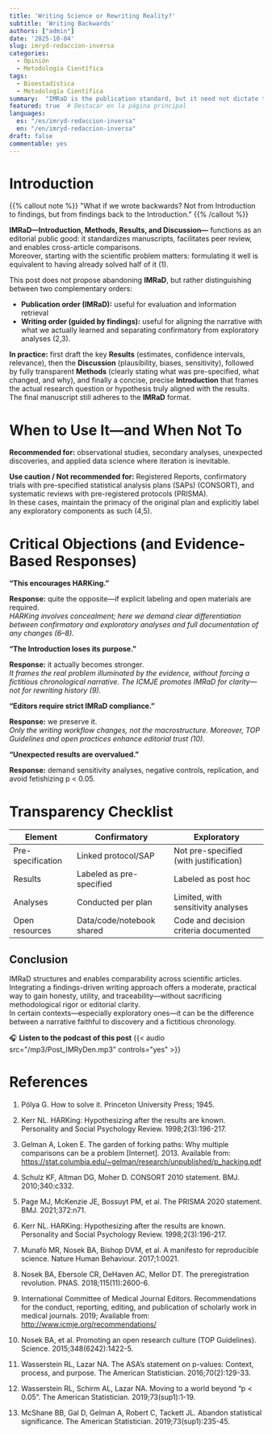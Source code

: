 ```yaml
---
title: 'Writing Science or Rewriting Reality?'
subtitle: 'Writing Backwards'
authors: ["admin"]
date: '2025-10-04'
slug: imryd-redaccion-inversa
categories:
  - Opinión
  - Metodología Científica
tags:
  - Bioestadística
  - Metodología Científica
summary:  "IMRaD is the publication standard, but it need not dictate the writing process. This post argues for a 'reverse' writing strategy—from findings back to the introduction—as a method to enhance honesty and clarity, distinguishing it from HARKing and aligning narrative with genuine scientific discovery."
featured: true  # Destacar en la página principal
languages:
  es: "/es/imryd-redaccion-inversa"
  en: "/en/imryd-redaccion-inversa"
draft: false
commentable: yes
---
```


# Introduction


{{% callout note  %}} "What if we wrote backwards? Not from Introduction to findings, but from findings back to the Introduction."
{{% /callout %}}


**IMRaD—Introduction, Methods, Results, and Discussion—** functions as an editorial public good: it standardizes manuscripts, facilitates peer review, and enables cross-article comparisons.  
Moreover, starting with the scientific problem matters: formulating it well is equivalent to having already solved half of it (1).  

This post does not propose abandoning **IMRaD**, but rather distinguishing between two complementary orders:

- **Publication order (IMRaD):** useful for evaluation and information retrieval  
- **Writing order (guided by findings):** useful for aligning the narrative with what we actually learned and separating confirmatory from exploratory analyses (2,3).


**In practice:** first draft the key **Results** (estimates, confidence intervals, relevance), then the **Discussion** (plausibility, biases, sensitivity), followed by fully transparent **Methods** (clearly stating what was pre-specified, what changed, and why), and finally a concise, precise **Introduction** that frames the actual research question or hypothesis truly aligned with the results.  
The final manuscript still adheres to the **IMRaD** format.

# When to Use It—and When Not To

**Recommended for:** observational studies, secondary analyses, unexpected discoveries, and applied data science where iteration is inevitable.

**Use caution / Not recommended for:** Registered Reports, confirmatory trials with pre-specified statistical analysis plans (SAPs) (CONSORT), and systematic reviews with pre-registered protocols (PRISMA).  
In these cases, maintain the primacy of the original plan and explicitly label any exploratory components as such (4,5).


# Critical Objections (and Evidence-Based Responses)


**“This encourages HARKing.”**

**Response:** quite the opposite—if explicit labeling and open materials are required.  
*HARKing involves concealment; here we demand clear differentiation between confirmatory and exploratory analyses and full documentation of any changes (6–8).*

**“The Introduction loses its purpose.”**

**Response:** it actually becomes stronger.  
*It frames the real problem illuminated by the evidence, without forcing a fictitious chronological narrative. The ICMJE promotes IMRaD for clarity—not for rewriting history (9).*

**“Editors require strict IMRaD compliance.”**

**Response:** we preserve it.  
*Only the writing workflow changes, not the macrostructure. Moreover, TOP Guidelines and open practices enhance editorial trust (10).*

**“Unexpected results are overvalued.”**

**Response:** demand sensitivity analyses, negative controls, replication, and avoid fetishizing p < 0.05.


# Transparency Checklist

| Element | Confirmatory | Exploratory |
|------------------------|------------------------|------------------------|
| Pre-specification | Linked protocol/SAP | Not pre-specified (with justification) |
| Results | Labeled as pre-specified | Labeled as post hoc |
| Analyses | Conducted per plan | Limited, with sensitivity analyses |
| Open resources | Data/code/notebook shared | Code and decision criteria documented |



## Conclusion

IMRaD structures and enables comparability across scientific articles.  
Integrating a findings-driven writing approach offers a moderate, practical way to gain honesty, utility, and traceability—without sacrificing methodological rigor or editorial clarity.  
In certain contexts—especially exploratory ones—it can be the difference between a narrative faithful to discovery and a fictitious chronology.


🎧 **Listen to the podcast of this post**
{{< audio src="/mp3/Post_IMRyDen.mp3" controls="yes" >}}

# References

1. Pólya G. How to solve it. Princeton University Press; 1945. 

2. Kerr NL. HARKing: Hypothesizing after the results are known. Personality and Social Psychology Review. 1998;2(3):196-217. 

3. Gelman A, Loken E. The garden of forking paths: Why multiple comparisons can be a problem [Internet]. 2013. Available from: https://stat.columbia.edu/~gelman/research/unpublished/p_hacking.pdf  

4. Schulz KF, Altman DG, Moher D. CONSORT 2010 statement. BMJ. 2010;340:c332. 

5. Page MJ, McKenzie JE, Bossuyt PM, et al. The PRISMA 2020 statement. BMJ. 2021;372:n71. 

6. Kerr NL. HARKing: Hypothesizing after the results are known. Personality and Social Psychology Review. 1998;2(3):196-217. 

7. Munafò MR, Nosek BA, Bishop DVM, et al. A manifesto for reproducible science. Nature Human Behaviour. 2017;1:0021. 

8. Nosek BA, Ebersole CR, DeHaven AC, Mellor DT. The preregistration revolution. PNAS. 2018;115(11):2600-6. 

9. International Committee of Medical Journal Editors. Recommendations for the conduct, reporting, editing, and publication of scholarly work in medical journals. 2019; Available from: http://www.icmje.org/recommendations/

10. Nosek BA, et al. Promoting an open research culture (TOP Guidelines). Science. 2015;348(6242):1422-5. 

11. Wasserstein RL, Lazar NA. The ASA’s statement on p-values: Context, process, and purpose. The American Statistician. 2016;70(2):129-33. 

12. Wasserstein RL, Schirm AL, Lazar NA. Moving to a world beyond “p < 0.05”. The American Statistician. 2019;73(sup1):1-19. 

13. McShane BB, Gal D, Gelman A, Robert C, Tackett JL. Abandon statistical significance. The American Statistician. 2019;73(sup1):235-45.